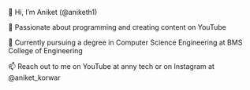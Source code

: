 👋 Hi, I’m Aniket (@aniketh1)

👀 Passionate about programming and creating content on YouTube

🌱 Currently pursuing a degree in Computer Science Engineering at BMS College of Engineering

📫 Reach out to me on YouTube at anny tech or on Instagram at @aniket_korwar
<!---
aniketh1/aniketh1 is a ✨ special ✨ repository because its `README.md` (this file) appears on your GitHub profile.
You can click the Preview link to take a look at your changes.
--->
